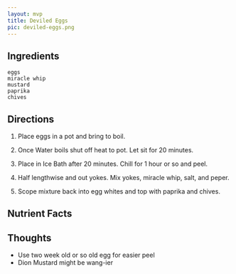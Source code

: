 ```yaml
---
layout: mvp
title: Deviled Eggs
pic: deviled-eggs.png
---
```


## Ingredients

```
eggs
miracle whip
mustard
paprika
chives
```

## Directions

1. Place eggs in a pot and bring to boil.

2. Once Water boils shut off heat to pot. Let sit for 20 minutes.

3. Place in Ice Bath after 20 minutes. Chill for 1 hour or so and peel.

4. Half lengthwise and out yokes. Mix yokes, miracle whip, salt, and peper.

5. Scope mixture back into egg whites and top with paprika and chives.

## Nutrient Facts

## Thoughts

- Use two week old or so old egg for easier peel
- Dion Mustard might be wang-ier